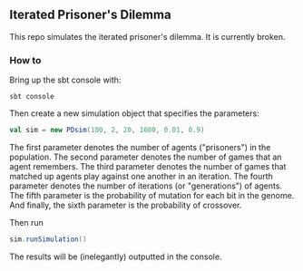 ## Iterated Prisoner's Dilemma

This repo simulates the iterated prisoner's dilemma. It is currently broken. 

### How to

Bring up the sbt console with:

```
sbt console
```

Then create a new simulation object that specifies the parameters:

```scala
val sim = new PDsim(100, 2, 20, 1000, 0.01, 0.9)
```

The first parameter denotes the number of agents ("prisoners") in the population.
The second parameter denotes the number of games that an agent remembers. 
The third parameter denotes the number of games that matched up agents play against one another in an iteration.
The fourth parameter denotes the number of iterations (or "generations") of agents.
The fifth parameter is the probability of mutation for each bit in the genome.
And finally, the sixth parameter is the probability of crossover. 

Then run 
```scala
sim.runSimulation()
```

The results will be (inelegantly) outputted in the console.  




